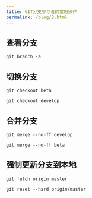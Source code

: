 ```yaml
---
title: GIT分支参与者的常用操作
permalink: /blog/2.html
---
```


## 查看分支

```shell
git branch -a
```

## 切换分支

```shell
git checkout beta

git checkout develop
```

## 合并分支

```shell
git merge --no-ff develop

git merge --no-ff beta
```

## 强制更新分支到本地

```shell
git fetch origin master

git reset --hard origin/master
```
